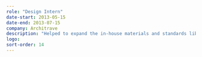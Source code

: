 ```yaml
---
role: "Design Intern"
date-start: 2013-05-15
date-end: 2013-07-15
company: Architrave
description: "Helped to expand the in-house materials and standards libraries while gaining familiarity with industry standard tools such as 3dsMax, Revit and AutoCAD."
logo:
sort-order: 14
---
```

